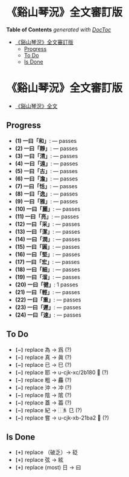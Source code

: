 

# 《谿山琴況》全文審訂版

<!-- START doctoc generated TOC please keep comment here to allow auto update -->
<!-- DON'T EDIT THIS SECTION, INSTEAD RE-RUN doctoc TO UPDATE -->
**Table of Contents**  *generated with [DocToc](https://github.com/thlorenz/doctoc)*

- [《谿山琴況》全文審訂版](#%E8%B0%BF%E5%B1%B1%E7%90%B4%E6%B3%81%E5%85%A8%E6%96%87%E5%AF%A9%E8%A8%82%E7%89%88)
  - [Progress](#progress)
  - [To Do](#to-do)
  - [Is Done](#is-done)

<!-- END doctoc generated TOC please keep comment here to allow auto update -->


# 《谿山琴況》全文審訂版


* [《谿山琴況》全文](./xishanqinkuang.text.md)

## Progress

* **(1) 一曰「和」**: — passes
* **(2) 一曰「靜」**: — passes
* **(3) 一曰「清」**: — passes
* **(4) 一曰「遠」**: — passes
* **(5) 一曰「古」**: — passes
* **(6) 一曰「澹」**: — passes
* **(7) 一曰「恬」**: — passes
* **(8) 一曰「逸」**: — passes
* **(9) 一曰「雅」**: — passes
* **(10) 一曰「麗」**: — passes
* **(11) 一曰「亮」**: — passes
* **(12) 一曰「采」**: — passes
* **(13) 一曰「潔」**: — passes
* **(14) 一曰「潤」**: — passes
* **(15) 一曰「圓」**: — passes
* **(16) 一曰「堅」**: — passes
* **(17) 一曰「宏」**: — passes
* **(18) 一曰「細」**: — passes
* **(19) 一曰「溜」**: — passes
* **(20) 一曰「徤」**: 1 passes
* **(21) 一曰「輕」**: — passes
* **(22) 一曰「重」**: — passes
* **(23) 一曰「遲」**: — passes
* **(24) 一曰「速」**: — passes

## To Do

* **`[—]`** replace 為 -> 爲 (?)
* **`[—]`** replace 真 -> 眞 (?)
* **`[—]`** replace 已 -> 巳 (?)
* **`[—]`** replace 耶 -> u-cjk-xc/2b180 𫆀 (?)
* **`[—]`** replace 粗 -> 麤 (?)
* **`[—]`** replace 沖 -> 冲 (?)
* **`[—]`** replace 陰 -> 隂 (?)
* **`[—]`** replace 蓋 -> 葢 (?)
* **`[—]`** replace 紀 -> ⿰糹㔾 (?)
* **`[—]`** replace 嘗 -> u-cjk-xb-21ba2 𡮢 (?)

## Is Done

* **`[+]`** replace （破乏）-> 砭
* **`[+]`** replace 弦 -> 絃
* **`[+]`** replace (most) 日 -> 曰

